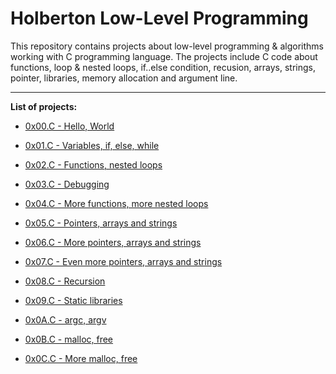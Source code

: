 # Holberton Low-Level Programming

This repository contains projects about low-level programming & algorithms working with C programming language. The projects include C code about functions, loop & nested loops, if..else condition, recusion, arrays, strings, pointer, libraries, memory allocation and argument line.

---

**List of projects:**

- [0x00.C - Hello, World](https://github.com/KristiSeraj/holbertonschool-low_level_programming/tree/main/0x00-hello_world)

- [0x01.C - Variables, if, else, while](https://github.com/KristiSeraj/holbertonschool-low_level_programming/tree/main/0x01-variables_if_else_while)

- [0x02.C - Functions, nested loops](https://github.com/KristiSeraj/holbertonschool-low_level_programming/tree/main/0x02-functions_nested_loops)

- [0x03.C - Debugging](https://github.com/KristiSeraj/holbertonschool-low_level_programming/tree/main/0x03-debugging)

- [0x04.C - More functions, more nested loops](https://github.com/KristiSeraj/holbertonschool-low_level_programming/tree/main/0x04-more_functions_nested_loops)

- [0x05.C - Pointers, arrays and strings](https://github.com/KristiSeraj/holbertonschool-low_level_programming/tree/main/0x05-pointers_arrays_strings)

- [0x06.C - More pointers, arrays and strings](https://github.com/KristiSeraj/holbertonschool-low_level_programming/tree/main/0x06-pointers_arrays_strings)

- [0x07.C - Even more pointers, arrays and strings](https://github.com/KristiSeraj/holbertonschool-low_level_programming/tree/main/0x07-pointers_arrays_strings)

- [0x08.C - Recursion](https://github.com/KristiSeraj/holbertonschool-low_level_programming/tree/main/0x08-recursion)

- [0x09.C - Static libraries](https://github.com/KristiSeraj/holbertonschool-low_level_programming/tree/main/0x09-static_libraries)

- [0x0A.C - argc, argv](https://github.com/KristiSeraj/holbertonschool-low_level_programming/tree/main/0x0A-argc_argv)

- [0x0B.C - malloc, free](https://github.com/KristiSeraj/holbertonschool-low_level_programming/tree/main/0x0B-malloc_free)

- [0x0C.C - More malloc, free](https://github.com/KristiSeraj/holbertonschool-low_level_programming/tree/main/0x0C-more_malloc_free)
